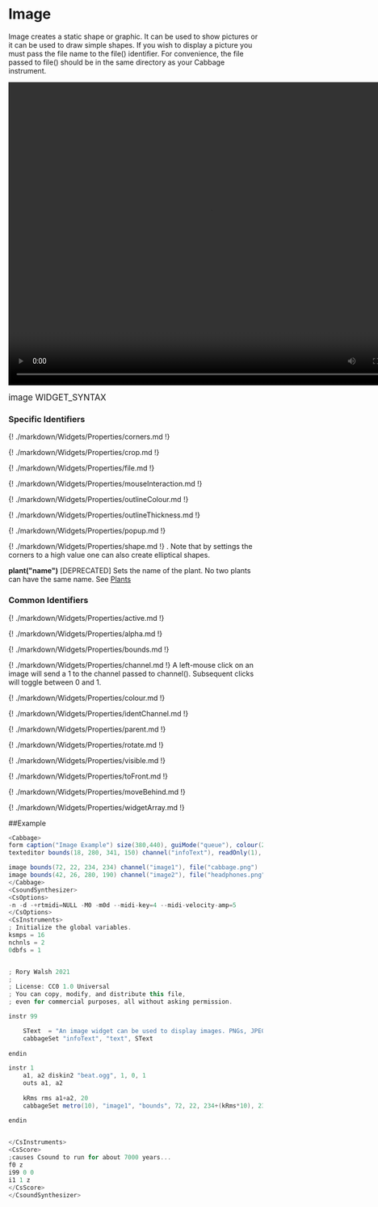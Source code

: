 # Image

Image creates a static shape or graphic. It can be used to show pictures or it can be used to draw simple shapes. If you wish to display a picture you must pass the file name to the file() identifier. For convenience, the file passed to file() should be in the same directory as your Cabbage instrument.


<video width="800" height="600" controls>
<source src="../../images/docs/image.mp4">
</video> 


<big></pre>
image WIDGET_SYNTAX
</pre></big>

### Specific Identifiers

{! ./markdown/Widgets/Properties/corners.md !}

{! ./markdown/Widgets/Properties/crop.md !}

{! ./markdown/Widgets/Properties/file.md !}

{! ./markdown/Widgets/Properties/mouseInteraction.md !}

{! ./markdown/Widgets/Properties/outlineColour.md !}

{! ./markdown/Widgets/Properties/outlineThickness.md !}

{! ./markdown/Widgets/Properties/popup.md !} 

{! ./markdown/Widgets/Properties/shape.md !} . Note that by settings the corners to a high value one can also create elliptical shapes.  

**plant("name")** [DEPRECATED] Sets the name of the plant. No two plants can have the same name. See [Plants](./plants.md)

### Common Identifiers

{! ./markdown/Widgets/Properties/active.md !}  

{! ./markdown/Widgets/Properties/alpha.md !}  

{! ./markdown/Widgets/Properties/bounds.md !}  

{! ./markdown/Widgets/Properties/channel.md !}  A left-mouse click on an image will send a 1 to the channel passed to channel(). Subsequent clicks will toggle between 0 and 1.

{! ./markdown/Widgets/Properties/colour.md !}  

{! ./markdown/Widgets/Properties/identChannel.md !}  

{! ./markdown/Widgets/Properties/parent.md !} 

{! ./markdown/Widgets/Properties/rotate.md !}  

{! ./markdown/Widgets/Properties/visible.md !}  

{! ./markdown/Widgets/Properties/toFront.md !} 

{! ./markdown/Widgets/Properties/moveBehind.md !} 

{! ./markdown/Widgets/Properties/widgetArray.md !}  

<!--(End of identifiers)/-->


##Example
<!--(Widget Example)/-->
```csharp
<Cabbage>
form caption("Image Example") size(380,440), guiMode("queue"), colour(2, 145, 209) pluginId("def1")
texteditor bounds(18, 280, 341, 150) channel("infoText"), readOnly(1), wrap(1), scrollbars(1)

image bounds(72, 22, 234, 234) channel("image1"), file("cabbage.png")
image bounds(42, 26, 280, 190) channel("image2"), file("headphones.png")
</Cabbage>
<CsoundSynthesizer>
<CsOptions>
-n -d -+rtmidi=NULL -M0 -m0d --midi-key=4 --midi-velocity-amp=5
</CsOptions>
<CsInstruments>
; Initialize the global variables. 
ksmps = 16
nchnls = 2
0dbfs = 1


; Rory Walsh 2021 
;
; License: CC0 1.0 Universal
; You can copy, modify, and distribute this file, 
; even for commercial purposes, all without asking permission. 

instr 99

    SText  = "An image widget can be used to display images. PNGs, JPEGSs and basic SVGs are supported. As with all Cabbage widgets, an image widget's attributes can be updated in real time by sending updated identifiers data to its channel. Images can also as as buttons, where a mouse click will toggle between 0 and 1.\n\nIn this example the RMS value from a simple loop is used to drive the size of the Cabbage."  
    cabbageSet "infoText", "text", SText
    
endin

instr 1    
    a1, a2 diskin2 "beat.ogg", 1, 0, 1
    outs a1, a2
    
    kRms rms a1+a2, 20
    cabbageSet metro(10), "image1", "bounds", 72, 22, 234+(kRms*10), 234+(kRms*10)

endin
              

</CsInstruments>
<CsScore>
;causes Csound to run for about 7000 years...
f0 z
i99 0 0
i1 1 z
</CsScore>
</CsoundSynthesizer>

```
<!--(End Widget Example)/-->
